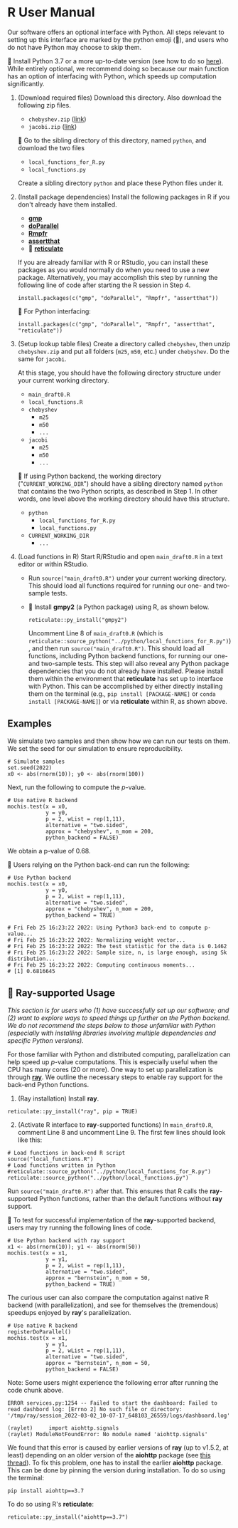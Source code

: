 # R User Manual

Our software offers an optional interface with Python. All steps relevant to setting up this interface are marked by the python emoji (:snake:), and users who do not have Python may choose to skip them. 

:snake: Install Python 3.7 or a more up-to-date version (see how to do so [here](https://realpython.com/installing-python/)). While entirely optional, we recommend doing so because our main function has an option of interfacing with Python, which speeds up computation significantly. 

1. (Download required files) Download this directory. Also download the following zip files.
    - `chebyshev.zip` ([link](https://www.dropbox.com/s/t2ml80d3pl6p83q/chebyshev.zip?dl=0))
    - `jacobi.zip` ([link](https://www.dropbox.com/s/2envgy7q99ntkmj/jacobi.zip?dl=0))

    :snake: Go to the sibling directory of this directory, named `python`, and download the two files

    - `local_functions_for_R.py`
    - `local_functions.py` 

    Create a sibling directory `python` and place these Python files under it. 

2. (Install package dependencies) Install the following packages in R if you don't already have them installed. 
    - [**gmp**](https://cran.r-project.org/web/packages/gmp/)
    - [**doParallel**](https://cran.r-project.org/web/packages/doParallel/)
    - [**Rmpfr**](https://cran.r-project.org/web/packages/Rmpfr/)
    - [**assertthat**](https://cran.r-project.org/web/packages/assertthat/)
    - :snake: [**reticulate**](https://cran.r-project.org/web/packages/reticulate/) 

    If you are already familiar with R or RStudio, you can install these packages as you would normally do when you need to use a new package. Alternatively, you may accomplish this step by running the following line of code after starting the R session in Step 4. 

    ```
    install.packages(c("gmp", "doParallel", "Rmpfr", "assertthat"))
    ```

    :snake: For Python interfacing:

    ```
    install.packages(c("gmp", "doParallel", "Rmpfr", "assertthat", "reticulate"))
    ```

3. (Setup lookup table files) Create a directory called `chebyshev`, then unzip `chebyshev.zip` and put all folders (`m25`, `m50`, etc.) under `chebyshev`. Do the same for `jacobi`.  

    At this stage, you should have the following directory structure under your current working directory.

    - `main_draft0.R`
    - `local_functions.R`
    - `chebyshev`
        - `m25`
        - `m50`
        - `...`
    - `jacobi` 
        - `m25`
        - `m50`
        - `...`

    :snake: If using Python backend, the working directory ("`CURRENT_WORKING_DIR`") should have a sibling directory named `python` that contains the two Python scripts, as described in Step 1. In other words, one level above the working directory should have this structure.

    - `python`
        - `local_functions_for_R.py`
        - `local_functions.py`
    - `CURRENT_WORKING_DIR`
        - `...`

4. (Load functions in R) Start R/RStudio and open `main_draft0.R` in a text editor or within RStudio. 

    - Run `source("main_draft0.R")` under your current working directory. This should load all functions required for running our one- and two-sample tests. 
    - :snake: Install **gmpy2** (a Python package) using R, as shown below.

        ```
        reticulate::py_install("gmpy2")
        ```

        Uncomment Line 8 of `main_draft0.R` (which is `reticulate::source_python("../python/local_functions_for_R.py")`), and then run `source("main_draft0.R")`. This should load all functions, including Python backend functions, for running our one- and two-sample tests. This step will also reveal any Python package dependencies that you do not already have installed. Please install them within the environment that **reticulate** has set up to interface with Python. This can be accomplished by either directly installing them on the terminal (e.g., `pip install [PACKAGE-NAME]` or `conda install [PACKAGE-NAME]`) or via **reticulate** within R, as shown above.

## Examples

We simulate two samples and then show how we can run our tests on them. We set the seed for our simulation to ensure reproducibility.

```
# Simulate samples
set.seed(2022)
x0 <- abs(rnorm(10)); y0 <- abs(rnorm(100))
```

Next, run the following to compute the _p_-value.  

```
# Use native R backend
mochis.test(x = x0,
            y = y0,
            p = 2, wList = rep(1,11),
            alternative = "two.sided",
            approx = "chebyshev", n_mom = 200,
            python_backend = FALSE)
```

We obtain a p-value of 0.68.

:snake: Users relying on the Python back-end can run the following: 

```
# Use Python backend
mochis.test(x = x0,
            y = y0,
            p = 2, wList = rep(1,11),
            alternative = "two.sided",
            approx = "chebyshev", n_mom = 200,
            python_backend = TRUE)

# Fri Feb 25 16:23:22 2022: Using Python3 back-end to compute p-value...
# Fri Feb 25 16:23:22 2022: Normalizing weight vector...
# Fri Feb 25 16:23:22 2022: The test statistic for the data is 0.1462
# Fri Feb 25 16:23:22 2022: Sample size, n, is large enough, using Sk distribution...
# Fri Feb 25 16:23:22 2022: Computing continuous moments...
# [1] 0.6816645
```

## :snake: Ray-supported Usage

_This section is for users who (1) have successfully set up our software; and (2) want to explore ways to speed things up further on the Python backend. We do not recommend the steps below to those unfamiliar with Python (especially with installing libraries involving multiple dependencies and specific Python versions)._

For those familiar with Python and distributed computing, parallelization can help speed up _p_-value computations. This is especially useful when the CPU has many cores (20 or more). One way to set up parallelization is through [**ray**](https://docs.ray.io/en/latest/index.html). We outline the necessary steps to enable ray support for the back-end Python functions. 

1. (Ray installation) Install **ray**.

```
reticulate::py_install("ray", pip = TRUE)
``` 

2. (Activate R interface to **ray**-supported functions) In `main_draft0.R`, comment Line 8 and uncomment Line 9. The first few lines should look like this:

```
# Load functions in back-end R script 
source("local_functions.R")
# Load functions written in Python 
#reticulate::source_python("../python/local_functions_for_R.py")
reticulate::source_python("../python/local_functions.py")
``` 

Run `source("main_draft0.R")` after that. This ensures that R calls the **ray**-supported Python functions, rather than the default functions without **ray** support.

:snake: To test for successful implementation of the **ray**-supported backend, users may try running the following lines of code. 

```
# Use Python backend with ray support
x1 <- abs(rnorm(10)); y1 <- abs(rnorm(50))
mochis.test(x = x1,
            y = y1,
            p = 2, wList = rep(1,11),
            alternative = "two.sided",
            approx = "bernstein", n_mom = 50,
            python_backend = TRUE)
```

The curious user can also compare the computation against native R backend (with parallelization), and see for themselves the (tremendous) speedups enjoyed by **ray**'s parallelization.

```
# Use native R backend
registerDoParallel()
mochis.test(x = x1,
            y = y1,
            p = 2, wList = rep(1,11),
            alternative = "two.sided",
            approx = "bernstein", n_mom = 50,
            python_backend = FALSE)
```
 

Note: Some users might experience the following error after running the code chunk above.

```
ERROR services.py:1254 -- Failed to start the dashboard: Failed to read dashbord log: [Errno 2] No such file or directory: '/tmp/ray/session_2022-03-02_10-07-17_648103_26559/logs/dashboard.log'

(raylet)     import aiohttp.signals
(raylet) ModuleNotFoundError: No module named 'aiohttp.signals'
```

We found that this error is caused by earlier versions of **ray** (up to v1.5.2, at least) depending on an older version of the **aiohttp** package (see [this thread](https://github.com/ray-project/ray/issues/20681)). To fix this problem, one has to install the earlier **aiohttp** package. This can be done by pinning the version during installation. To do so using the terminal:

```
pip install aiohttp==3.7
```

To do so using R's **reticulate**:

```
reticulate::py_install("aiohttp==3.7")
``` 